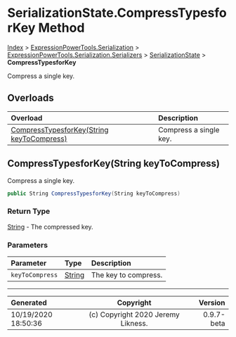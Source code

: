 ﻿# SerializationState.CompressTypesforKey Method

[Index](../index.md) > [ExpressionPowerTools.Serialization](ExpressionPowerTools.Serialization.a.md) > [ExpressionPowerTools.Serialization.Serializers](ExpressionPowerTools.Serialization.Serializers.n.md) > [SerializationState](ExpressionPowerTools.Serialization.Serializers.SerializationState.cs.md) > **CompressTypesforKey**

Compress a single key.

## Overloads

| Overload | Description |
| :-- | :-- |
| [CompressTypesforKey(String keyToCompress)](#compresstypesforkeystring-keytocompress) | Compress a single key. |
## CompressTypesforKey(String keyToCompress)

Compress a single key.

```csharp
public String CompressTypesforKey(String keyToCompress)
```

### Return Type

 [String](https://docs.microsoft.com/dotnet/api/system.string)  - The compressed key.

### Parameters

| Parameter | Type | Description |
| :-- | :-- | :-- |
| `keyToCompress` | [String](https://docs.microsoft.com/dotnet/api/system.string) | The key to compress. |



---

| Generated | Copyright | Version |
| :-- | :-: | --: |
| 10/19/2020 18:50:36 | (c) Copyright 2020 Jeremy Likness. | 0.9.7-beta |
